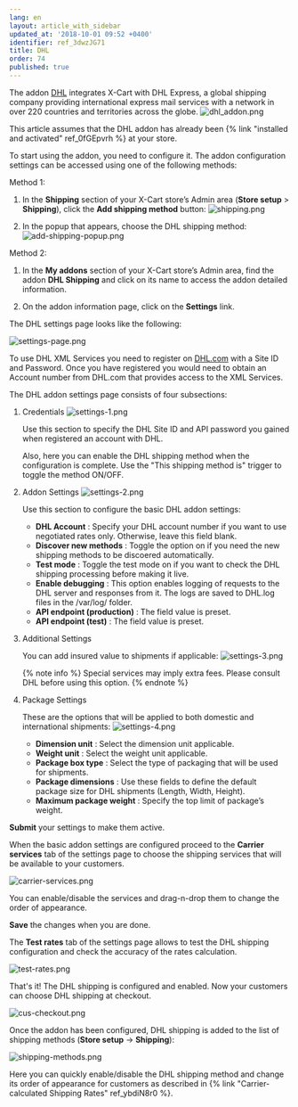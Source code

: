 ```yaml
---
lang: en
layout: article_with_sidebar
updated_at: '2018-10-01 09:52 +0400'
identifier: ref_3dwzJG71
title: DHL
order: 74
published: true
---
```

The addon [DHL](https://market.x-cart.com/addons/DHL-shipping.html "DHL") integrates X-Cart with DHL Express, a global shipping company providing international express mail services with a network in over 220 countries and territories across the globe.
![dhl_addon.png]({{site.baseurl}}/attachments/ref_3dwzJG71/dhl_addon.png)

This article assumes that the DHL addon has already been {% link "installed and activated" ref_0fGEpvrh %} at your store.

To start using the addon, you need to configure it. The addon configuration settings can be accessed using one of the following methods:

Method 1:

   1. In the **Shipping** section of your X-Cart store’s Admin area (**Store setup** > **Shipping**), click the **Add shipping method** button:
      ![shipping.png]({{site.baseurl}}/attachments/ref_whrpZnV3/shipping.png)

   2. In the popup that appears, choose the DHL shipping method:
      ![add-shipping-popup.png]({{site.baseurl}}/attachments/ref_3dwzJG71/add-shipping-popup.png)

Method 2:
   1. In the **My addons** section of your X-Cart store’s Admin area, find the addon **DHL Shipping** and click on its name to access the addon detailed information.
   
   2. On the addon information page, click on the **Settings** link.

The DHL settings page looks like the following:

![settings-page.png]({{site.baseurl}}/attachments/ref_3dwzJG71/settings-page.png)

To use DHL XML Services you need to register on [DHL.com](http://www.dhl.com/ "DHL") with a Site ID and Password. Once you have registered you would need to obtain an Account number from DHL.com that provides access to the XML Services.

The DHL addon settings page consists of four subsections:

1. Credentials 
   ![settings-1.png]({{site.baseurl}}/attachments/ref_3dwzJG71/settings-1.png)
   
   Use this section to specify the DHL Site ID and API password you gained when registered an account with DHL.
   
   Also, here you can enable the DHL shipping method when the configuration is complete. Use the "This shipping method is" trigger to toggle the method ON/OFF.

2. Addon Settings
   ![settings-2.png]({{site.baseurl}}/attachments/ref_3dwzJG71/settings-2.png)
   
   Use this section to configure the basic DHL addon settings:
   * **DHL Account** :  Specify your DHL account number if you want to use negotiated rates only. Otherwise, leave this field blank.
   * **Discover new methods** : Toggle the option on if you need the new shipping methods to be discoered automatically.
   * **Test mode** : Toggle the test mode on if you want to check the DHL shipping processing before making it live.
   * **Enable debugging** : This option enables logging of requests to the DHL server and responses from it. The logs are saved to DHL.log files in the <X-Cart>/var/log/ folder.
   * **API endpoint (production)** : The field value is preset.
   * **API endpoint (test)** : The field value is preset.

3. Additional Settings
   
   You can add insured value to shipments if applicable:
   ![settings-3.png]({{site.baseurl}}/attachments/ref_3dwzJG71/settings-3.png)
   
   {% note info %}
   Special services may imply extra fees. Please consult DHL before using this option.
   {% endnote %}

4. Package Settings
   
   These are the options that will be applied to both domestic and international shipments:
   ![settings-4.png]({{site.baseurl}}/attachments/ref_3dwzJG71/settings-4.png)
   * **Dimension unit** : Select the dimension unit applicable.
   * **Weight unit** : Select the weight unit applicable.
   * **Package box type** : Select the type of packaging that will be used for shipments.
   * **Package dimensions** : Use these fields to define the default package size for DHL shipments (Length, Width, Height).
   * **Maximum package weight** : Specify the top limit of package’s weight.

**Submit** your settings to make them active.

When the basic addon settings are configured proceed to the **Carrier services** tab of the settings page to choose the shipping services that will be available to your customers.

![carrier-services.png]({{site.baseurl}}/attachments/ref_3dwzJG71/carrier-services.png)

You can enable/disable the services and drag-n-drop them to change the order of appearance. 

**Save** the changes when you are done.

The **Test rates** tab of the settings page allows to test the DHL shipping configuration and check the accuracy of the rates calculation. 

![test-rates.png]({{site.baseurl}}/attachments/ref_3dwzJG71/test-rates.png)

That's it! The DHL shipping is configured and enabled. Now your customers can choose DHL shipping at checkout.

![cus-checkout.png]({{site.baseurl}}/attachments/ref_3dwzJG71/cus-checkout.png)

Once the addon has been configured, DHL shipping is added to the list of shipping methods (**Store setup** -> **Shipping**):

![shipping-methods.png]({{site.baseurl}}/attachments/ref_3dwzJG71/shipping-methods.png)

Here you can quickly enable/disable the DHL shipping method and change its order of appearance for customers as described in {% link "Carrier-calculated Shipping Rates" ref_ybdiN8r0 %}.
